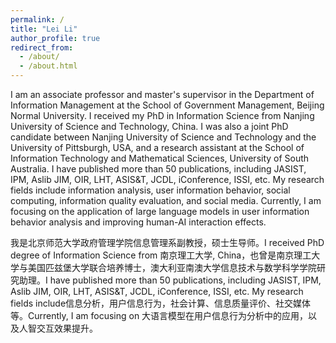 ```yaml
---
permalink: /
title: "Lei Li"
author_profile: true
redirect_from: 
  - /about/
  - /about.html
---
```


I am an associate professor and master's supervisor in the Department of Information Management at the School of Government Management, Beijing Normal University. I received my PhD in Information Science from Nanjing University of Science and Technology, China. I was also a joint PhD candidate between Nanjing University of Science and Technology and the University of Pittsburgh, USA, and a research assistant at the School of Information Technology and Mathematical Sciences, University of South Australia. I have published more than 50 publications, including JASIST, IPM, Aslib JIM, OIR, LHT, ASIS&T, JCDL, iConference, ISSI, etc. My research fields include information analysis, user information behavior, social computing, information quality evaluation, and social media. Currently, I am focusing on the application of large language models in user information behavior analysis and improving human-AI interaction effects.

我是北京师范大学政府管理学院信息管理系副教授，硕士生导师。I received PhD degree of Information Science from 南京理工大学, China，也曾是南京理工大学与美国匹兹堡大学联合培养博士，澳大利亚南澳大学信息技术与数学科学学院研究助理。I have published more than 50 publications, including JASIST, IPM, Aslib JIM, OIR, LHT, ASIS&T, JCDL, iConference, ISSI, etc. My research fields include信息分析，用户信息行为，社会计算、信息质量评价、社交媒体等。Currently, I am focusing on 大语言模型在用户信息行为分析中的应用，以及人智交互效果提升。

<div style="text-align:center; width:400px; height:300px; margin:0 auto;">
  <script type="text/javascript" id="clustrmaps" src="//clustrmaps.com/map_v2.js?d=mZonDOf4Sqmt8KwyD37jlJOLRUViWbBTuGPkC5_V3YE&cl=ffffff&w=a"></script>
</div>